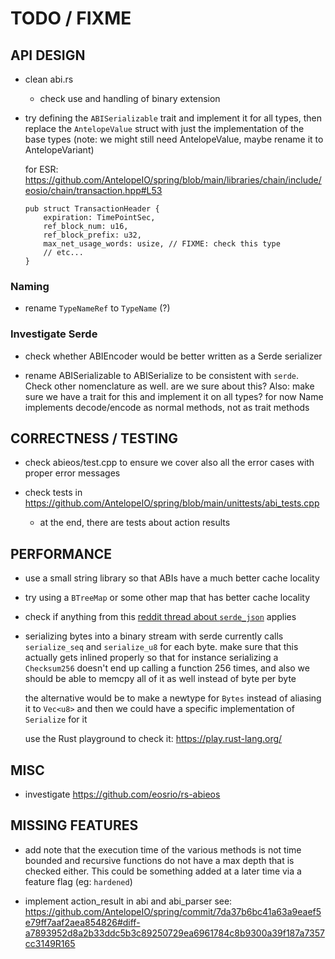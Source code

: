 # TODO / FIXME

## API DESIGN

- clean abi.rs
  - check use and handling of binary extension

- try defining the `ABISerializable` trait and implement it for all types, then replace
  the `AntelopeValue` struct with just the implementation of the base types
  (note: we might still need AntelopeValue, maybe rename it to AntelopeVariant)

  for ESR: <https://github.com/AntelopeIO/spring/blob/main/libraries/chain/include/eosio/chain/transaction.hpp#L53>
  ```
  pub struct TransactionHeader {
      expiration: TimePointSec,
      ref_block_num: u16,
      ref_block_prefix: u32,
      max_net_usage_words: usize, // FIXME: check this type
      // etc...
  }
  ```

### Naming

- rename `TypeNameRef` to `TypeName` (?)


### Investigate Serde

- check whether ABIEncoder would be better written as a Serde serializer

- rename ABISerializable to ABISerialize to be consistent with `serde`. Check other nomenclature as well.
  are we sure about this?
  Also: make sure we have a trait for this and implement it on all types? for now Name implements decode/encode as normal methods, not as trait methods


## CORRECTNESS / TESTING

- check abieos/test.cpp to ensure we cover also all the error cases with proper error messages

- check tests in <https://github.com/AntelopeIO/spring/blob/main/unittests/abi_tests.cpp>
  - at the end, there are tests about action results


## PERFORMANCE

- use a small string library so that ABIs have a much better cache locality

- try using a `BTreeMap` or some other map that has better cache locality

- check if anything from this [reddit thread about `serde_json`](https://www.reddit.com/r/rust/comments/w3q1oq/things_i_wish_i_had_known_about_serde_json/) applies

- serializing bytes into a binary stream with serde currently calls `serialize_seq` and `serialize_u8` for each byte.
  make sure that this actually gets inlined properly so that for instance serializing a `Checksum256` doesn't end up
  calling a function 256 times, and also we should be able to memcpy all of it as well instead of byte per byte

  the alternative would be to make a newtype for `Bytes` instead of aliasing it to `Vec<u8>` and then we could have a
  specific implementation of `Serialize` for it

  use the Rust playground to check it: https://play.rust-lang.org/


## MISC

- investigate <https://github.com/eosrio/rs-abieos>


## MISSING FEATURES

- add note that the execution time of the various methods is not time bounded and recursive
  functions do not have a max depth that is checked either.
  This could be something added at a later time via a feature flag (eg: `hardened`)

- implement action_result in abi and abi_parser
  see: https://github.com/AntelopeIO/spring/commit/7da37b6bc41a63a9eaef5e79ff7aaf2aea854826#diff-a7893952d8a2b33ddc5b3c89250729ea6961784c8b9300a39f187a7357cc3149R165
